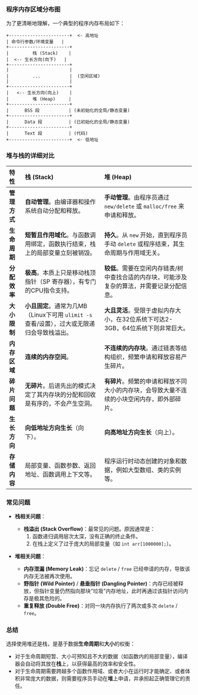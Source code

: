 
### 程序内存区域分布图

为了更清晰地理解，一个典型的程序内存布局如下：

```
+-----------------------+  <- 高地址
| 命令行参数/环境变量   |
+-----------------------+
|         栈 (Stack)    |
|  <-- 生长方向(向下)   |
+-----------------------+
|                       |
|         ...           |  (空闲区域)
|                       |
+-----------------------+
|   <-- 生长方向(向上)    |
|         堆 (Heap)     |
+-----------------------+
|      BSS 段           | (未初始化的全局/静态变量)
+-----------------------+
|      Data 段          | (已初始化的全局/静态变量)
+-----------------------+
|      Text 段          | (代码)
+-----------------------+  <- 低地址
```

### 堆与栈的详细对比

| 特性       | 栈 (Stack)                                                  | 堆 (Heap)                                              |
| :------- | :--------------------------------------------------------- | :---------------------------------------------------- |
| **管理方式** | **自动管理**。由编译器和操作系统自动分配和释放。                                 | **手动管理**。由程序员通过 `new/delete` 或 `malloc/free` 来申请和释放。  |
| **生命周期** | **短暂且作用域化**。与函数调用绑定，函数执行结束，栈上的局部变量立刻被销毁。                   | **持久**。从 `new` 开始，直到程序员手动 `delete` 或程序结束，其生命周期与作用域无关。 |
| **分配效率** | **极高**。本质上只是移动栈顶指针（SP 寄存器），有专门的CPU指令支持。                    | **较低**。需要在空闲内存链表/树中查找合适的内存块，可能涉及复杂的算法，并需要记录分配信息。      |
| **大小限制** | **小且固定**。通常为几MB（Linux下可用 `ulimit -s` 查看/设置），过大或无限递归会导致栈溢出。 | **大且灵活**。受限于虚拟内存大小，在32位系统下可达2-3GB，64位系统下则非常巨大。        |
| **内存区域** | **连续的内存空间**。                                               | **不连续的内存块**。通过链表等结构组织，频繁申请和释放容易产生碎片。                  |
| **碎片问题** | **无碎片**。后进先出的模式决定了其内存块的分配和回收是有序的，不会产生空洞。                   | **有碎片**。频繁的申请和释放不同大小的内存块，会导致大量不连续的小块空闲内存，即外部碎片。       |
| **生长方向** | **向低地址方向生长**（向下）。                                          | **向高地址方向生长**（向上）。                                     |
| **存储内容** | 局部变量、函数参数、返回地址、函数调用上下文等。                                   | 程序运行时动态创建的对象和数据，例如大型数组、类的实例等。                         |

### 常见问题

  * **栈相关问题**：

      * **栈溢出 (Stack Overflow)**：最常见的问题。原因通常是：
        1.  函数递归调用层次太深，没有正确的终止条件。
        2.  在栈上定义了过于庞大的局部变量（如 `int arr[1000000];`）。

  * **堆相关问题**：

      * **内存泄漏 (Memory Leak)**：忘记 `delete` / `free` 已经申请的内存，导致该内存无法被再次使用。
      * **野指针 (Wild Pointer)** / **悬垂指针 (Dangling Pointer)**：内存已经被释放，但指针变量仍然指向那块“垃圾”内存地址，此时再通过该指针访问内存是极其危险的。
      * **重复释放 (Double Free)**：对同一块内存执行了两次或多次 `delete` / `free`。

### 总结

选择使用堆还是栈，是基于数据**生命周期**和**大小**的权衡：

  * 对于生命周期短暂、大小可预知且不大的数据（如函数内的局部变量），编译器会自动将其放在**栈**上，以获得最高的效率和安全性。
  * 对于生命周期需要跨越多个函数作用域、或者大小在运行时才能确定、或者体积非常庞大的数据，则需要程序员手动在**堆**上申请，并承担起正确管理它的责任。